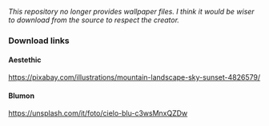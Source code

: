 <i>This repository no longer provides wallpaper files. I think it would be wiser to download from the source to respect the creator.</i>

### Download links
#### Aestethic
https://pixabay.com/illustrations/mountain-landscape-sky-sunset-4826579/

#### Blumon
https://unsplash.com/it/foto/cielo-blu-c3wsMnxQZDw


